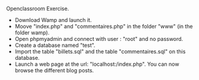 Openclassroom Exercise.

- Download Wamp and launch it.
- Moove "index.php" and "commentaires.php" in the folder "www" (in the folder wamp).
- Open phpmyadmin and connect with user : "root" and no password.
- Create a database named "test".
- Import the table "billets.sql" and the table "commentaires.sql" on this database.
- Launch a web page at the url: "localhost:/index.php".
You can now browse the different blog posts.
